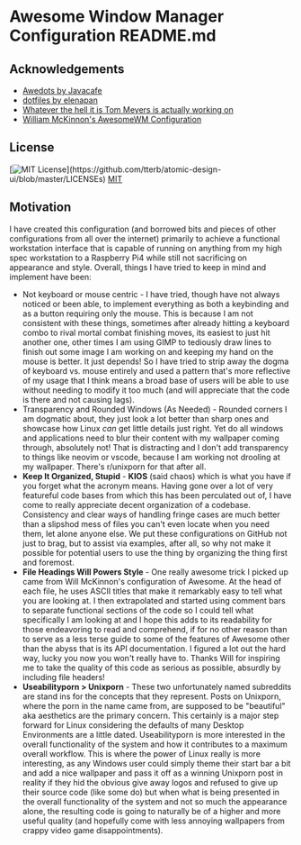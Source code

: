 # Awesome Window Manager Configuration README.md

<!-- any screenshots go here with a heading -->

## Acknowledgements

- [Awedots by Javacafe](https://github.com/JavaCafe01/awedots)
- [dotfiles by elenapan](https://github.com/elenapan/dotfiles)
- [Whatever the hell it is Tom Meyers is actually working on](https://github.com/ODEX-TOS/tos-desktop-environment)
- [William McKinnon's AwesomeWM Configuration](https://github.com/WillPower3309/awesome-dotfiles)

## License

[![MIT License](https://img.shields.io/apm/l/atomic-design-ui.svg?)](https://github.com/tterb/atomic-design-ui/blob/master/LICENSEs)
[MIT](https://choosealicense.com/licenses/mit/)

## Motivation

I have created this configuration (and borrowed bits and pieces of other configurations from all over the internet) primarily to achieve a functional workstation interface that is capable of running on anything from my high spec workstation to a Raspberry Pi4 while still not sacrificing on appearance and style. Overall, things I have tried to keep in mind and implement have been:

- Not keyboard or mouse centric - I have tried, though have not always noticed or been able, to implement everything as both a keybinding and as a button requiring only the mouse. This is because I am not consistent with these things, sometimes after already hitting a keyboard combo to rival mortal combat finishing moves, its easiest to just hit another one, other times I am using GIMP to tediously draw lines to finish out some image I am working on and keeping my hand on the mouse is better. It just depends! So I have tried to strip away the dogma of keyboard vs. mouse entirely and used a pattern that's more reflective of my usage that I think means a broad base of users will be able to use without needing to modify it too much (and will appreciate that the code is there and not causing lags).
- Transparency and Rounded Windows (As Needed) - Rounded corners I am dogmatic about, they just look a lot better than sharp ones and showcase how Linux _can_ get little details just right. Yet do all windows and applications need to blur their content with my wallpaper coming through, absolutely not! That is distracting and I don't add transparency to things like neovim or vscode, because I am working not drooling at my wallpaper. There's r/unixporn for that after all.
- **Keep It Organized, Stupid** - **KIOS** (said chaos) which is what you have if you forget what the acronym means. Having gone over a lot of very featureful code bases from which this has been perculated out of, I have come to really appreciate decent organization of a codebase. Consistency and clear ways of handling fringe cases are much better than a slipshod mess of files you can't even locate when you need them, let alone anyone else. We put these configurations on GitHub not just to brag, but to assist via examples, after all, so why not make it possible for potential users to use the thing by organizing the thing first and foremost.
- **File Headings Will Powers Style** - One really awesome trick I picked up came from Will McKinnon's configuration of Awesome. At the head of each file, he uses ASCII titles that make it remarkably easy to tell what you are looking at. I then extrapolated and started using comment bars to separate functional sections of the code so I could tell what specifically I am looking at and I hope this adds to its readability for those endeavoring to read and comprehend, if for no other reason than to serve as a less terse guide to some of the features of Awesome other than the abyss that is its API documentation. I figured a lot out the hard way, lucky you now you won't really have to. Thanks Will for inspiring me to take the quality of this code as serious as possible, absurdly by including file headers!
- **Useabilityporn > Unixporn** - These two unfortunately named subreddits are stand ins for the concepts that they represent. Posts on Unixporn, where the porn in the name came from, are supposed to be "beautiful" aka aesthetics are the primary concern. This certainly is a major step forward for Linux considering the defaults of many Desktop Environments are a little dated. Useabilityporn is more interested in the overall functionality of the system and how it contributes to a maximum overall workflow. This is where the power of Linux really is more interesting, as any Windows user could simply theme their start bar a bit and add a nice wallpaper and pass it off as a winning Unixporn post in reality if they hid the obvious give away logos and refused to give up their source code (like some do) but when what is being presented in the overall functionality of the system and not so much the appearance alone, the resulting code is going to naturally be of a higher and more useful quality (and hopefully come with less annoying wallpapers from crappy video game disappointments).
